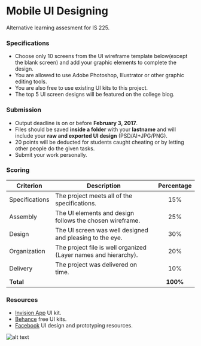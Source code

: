 # Mobile UI Designing
Alternative learning assesment for IS 225.

### Specifications
* Choose only 10 screens from the UI wireframe template below(except the blank screen) and add your graphic elements to complete the design.
* You are allowed to use Adobe Photoshop, Illustrator or other graphic editing tools.
* You are also free to use existing UI kits to this project.
* The top 5 UI screen designs will be featured on the college blog.

### Submission
* Output deadline is on or before **February 3, 2017**.
* Files should be saved **inside a folder** with your **lastname** and will include your **raw and exported UI design** (PSD/AI+JPG/PNG).
* 20 points will be deducted for students caught cheating or by letting other people do the given tasks.
* Submit your work personally.

### Scoring
| Criterion | Description | Percentage |
| ---- | ---- | :----: |
| Specifications | The project meets all of the specifications. | 15% |
| Assembly | The UI elements and design follows the chosen wireframe. | 25% |
| Design | The UI screen was well designed and pleasing to the eye. | 30% |
| Organization | The project file is well organized (Layer names and hierarchy). | 20% |
| Delivery | The project was delivered on time.| 10% |
| **Total** | | **100%**  |

### Resources
* [Invision App](https://www.invisionapp.com/do) UI kit.
* [Behance](https://www.behance.net/collection/19367299/Free-UI-Kits) free UI kits.
* [Facebook](http://facebook.design/toolsandresources/) UI design and prototyping resources.

![alt text](https://mir-s3-cdn-cf.behance.net/project_modules/disp/c831d512466729.5626a054b05d4.png "UI Kit from OmniGraffle")
